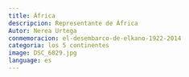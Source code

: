 ```yaml
---
title: África
descripcion: Representante de África
Autor: Nerea Urtega
conmemoracion: el-desembarco-de-elkano-1922-2014
categoria: los 5 continentes
image: DSC_6029.jpg
language: es
---
```

